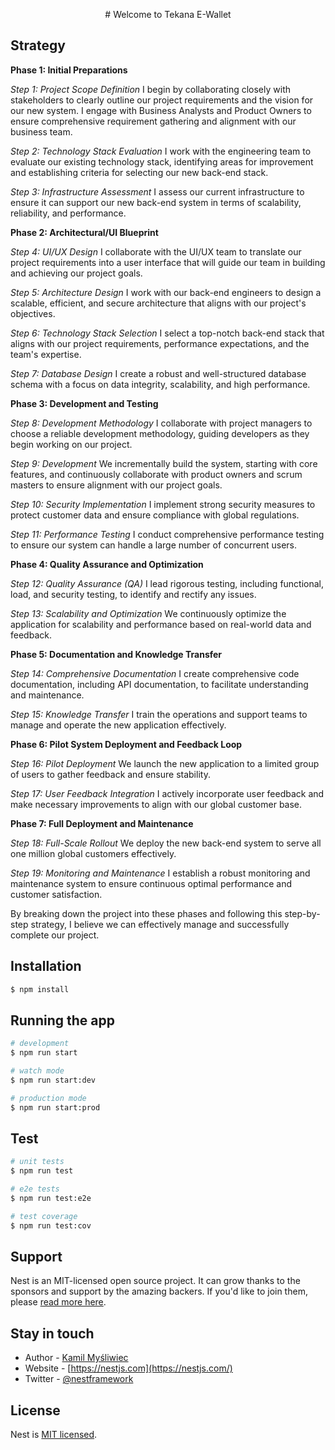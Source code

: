 <p align="center">
  # Welcome to Tekana E-Wallet
</p>

## Strategy

**Phase 1: Initial Preparations**

*Step 1: Project Scope Definition*
I begin by collaborating closely with stakeholders to clearly outline our project requirements and the vision for our new system. I engage with Business Analysts and Product Owners to ensure comprehensive requirement gathering and alignment with our business team.

*Step 2: Technology Stack Evaluation*
I work with the engineering team to evaluate our existing technology stack, identifying areas for improvement and establishing criteria for selecting our new back-end stack.

*Step 3: Infrastructure Assessment*
I assess our current infrastructure to ensure it can support our new back-end system in terms of scalability, reliability, and performance.

**Phase 2: Architectural/UI Blueprint**

*Step 4: UI/UX Design*
I collaborate with the UI/UX team to translate our project requirements into a user interface that will guide our team in building and achieving our project goals.

*Step 5: Architecture Design*
I work with our back-end engineers to design a scalable, efficient, and secure architecture that aligns with our project's objectives.

*Step 6: Technology Stack Selection*
I select a top-notch back-end stack that aligns with our project requirements, performance expectations, and the team's expertise.

*Step 7: Database Design*
I create a robust and well-structured database schema with a focus on data integrity, scalability, and high performance.

**Phase 3: Development and Testing**

*Step 8: Development Methodology*
I collaborate with project managers to choose a reliable development methodology, guiding developers as they begin working on our project.

*Step 9: Development*
We incrementally build the system, starting with core features, and continuously collaborate with product owners and scrum masters to ensure alignment with our project goals.

*Step 10: Security Implementation*
I implement strong security measures to protect customer data and ensure compliance with global regulations.

*Step 11: Performance Testing*
I conduct comprehensive performance testing to ensure our system can handle a large number of concurrent users.

**Phase 4: Quality Assurance and Optimization**

*Step 12: Quality Assurance (QA)*
I lead rigorous testing, including functional, load, and security testing, to identify and rectify any issues.

*Step 13: Scalability and Optimization*
We continuously optimize the application for scalability and performance based on real-world data and feedback.

**Phase 5: Documentation and Knowledge Transfer**

*Step 14: Comprehensive Documentation*
I create comprehensive code documentation, including API documentation, to facilitate understanding and maintenance.

*Step 15: Knowledge Transfer*
I train the operations and support teams to manage and operate the new application effectively.

**Phase 6: Pilot System Deployment and Feedback Loop**

*Step 16: Pilot Deployment*
We launch the new application to a limited group of users to gather feedback and ensure stability.

*Step 17: User Feedback Integration*
I actively incorporate user feedback and make necessary improvements to align with our global customer base.

**Phase 7: Full Deployment and Maintenance**

*Step 18: Full-Scale Rollout*
We deploy the new back-end system to serve all one million global customers effectively.

*Step 19: Monitoring and Maintenance*
I establish a robust monitoring and maintenance system to ensure continuous optimal performance and customer satisfaction.

By breaking down the project into these phases and following this step-by-step strategy, I believe we can effectively manage and successfully complete our project.


## Installation

```bash
$ npm install
```

## Running the app

```bash
# development
$ npm run start

# watch mode
$ npm run start:dev

# production mode
$ npm run start:prod
```

## Test

```bash
# unit tests
$ npm run test

# e2e tests
$ npm run test:e2e

# test coverage
$ npm run test:cov
```

## Support

Nest is an MIT-licensed open source project. It can grow thanks to the sponsors and support by the amazing backers. If you'd like to join them, please [read more here](https://docs.nestjs.com/support).

## Stay in touch

- Author - [Kamil Myśliwiec](https://kamilmysliwiec.com)
- Website - [https://nestjs.com](https://nestjs.com/)
- Twitter - [@nestframework](https://twitter.com/nestframework)

## License

Nest is [MIT licensed](LICENSE).
